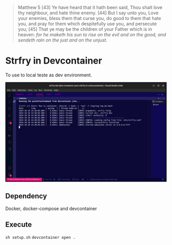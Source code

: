 > Matthew 5
> [43] Ye have heard that it hath been said, Thou shalt love thy neighbour, and hate thine enemy. [44] But I say unto you, Love your enemies, bless them that curse you, do good to them that hate you, and pray for them which despitefully use you, and persecute you; [45] That ye may be the children of your Father which is in heaven: *for he maketh his sun to rise on the evil and on the good, and sendeth rain on the just and on the unjust.*

# Strfry in Devcontainer
To use to local teste as dev environment.

![image](./print.png)

## Dependency
Docker, docker-compose and devcontainer

## Execute
`sh setup.sh`
`devcontainer open .`

